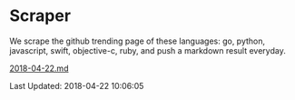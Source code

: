 # Scraper

We scrape the github trending page of these languages: go, python, javascript, swift, objective-c, ruby, and push a markdown result everyday.

[2018-04-22.md](https://github.com/henson/Scraper/blob/master/2018-04-22.md)

Last Updated: 2018-04-22 10:06:05